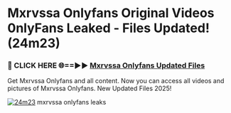 # Mxrvssa Onlyfans Original Videos 0nlyFans Leaked - Files Updated! (24m23)

<h3>🔴 CLICK HERE 🌐==►► <a href="https://tinyurl.com/3hn5wdd3" rel="nofollow">Mxrvssa Onlyfans Updated Files</a></h3>

Get Mxrvssa Onlyfans and all content. Now you can access all videos and pictures of Mxrvssa Onlyfans. New Updated Files 2025!

[![24m23](https://i.imgur.com/4HnBqBT.gif)](https://tinyurl.com/3hn5wdd3)
mxrvssa onlyfans leaks